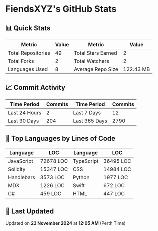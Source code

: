 # FiendsXYZ's GitHub Stats

## 📊 Quick Stats

| Metric               | Value       | Metric               | Value       |
|----------------------|-------------|----------------------|-------------|
| Total Repositories   | 49 | Total Stars Earned   | 2 |
| Total Forks          | 2 | Total Watchers       | 2 |
| Languages Used       | 8 | Average Repo Size    | 122.43 MB |

## 📈 Commit Activity

| Time Period      | Commits      | Time Period      | Commits      |
|------------------|--------------|------------------|--------------|
| Last 24 Hours    | 2 | Last 7 Days      | 12 |
| Last 30 Days     | 204 | Last 365 Days    | 2790 |

## 📝 Top Languages by Lines of Code

| Language       | LOC        | Language       | LOC        |
|----------------|------------|----------------|------------|
| JavaScript       | 72678 LOC  | TypeScript       | 36495 LOC  |
| Solidity       | 15347 LOC  | CSS       | 14984 LOC  |
| Handlebars       | 3573 LOC  | Python       | 1977 LOC  |
| MDX       | 1226 LOC  | Swift       | 672 LOC  |
| C#       | 459 LOC  | HTML       | 447 LOC  |

## 📅 Last Updated

Updated on **23 November 2024** at **12:05 AM** (Perth Time)
